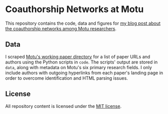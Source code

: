 # Coauthorship Networks at Motu

This repository contains the code, data and figures for [my blog post about the coauthorship networks among Motu researchers][post-url].

## Data

I scraped [Motu's working paper directory](https://motu.nz/resources/working-papers/) for a list of paper URLs and authors using the Python scripts in `code`.
The scripts' output are stored in `data`, along with metadata on Motu's six primary research fields.
I only include authors with outgoing hyperlinks from each paper's landing page in order to overcome identification and HTML parsing issues.

## License

All repository content is licensed under the [MIT license](https://github.com/bldavies/motu-wp/blob/master/LICENSE).

[post-url]: https://bldavies.github.io/motu-wp

